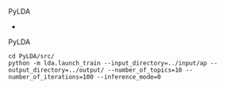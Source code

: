 PyLDA

-

PyLDA

	cd PyLDA/src/
	python -m lda.launch_train --input_directory=../input/ap --output_directory=../output/ --number_of_topics=10 --number_of_iterations=100 --inference_mode=0